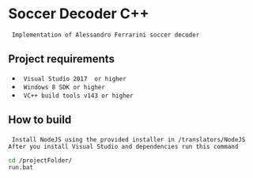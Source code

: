 # Soccer Decoder C++

```  Implementation of Alessandro Ferrarini soccer decoder  ```

## Project requirements

- ```  Visual Studio 2017  or higher  ```
- ```  Windows 8 SDK or higher  ```
- ```  VC++ build tools v143 or higher  ```

## How to build

```  Install NodeJS using the provided installer in /translators/NodeJS ```
```  After you install Visual Studio and dependencies run this command  ```

```sh
cd /projectFolder/
run.bat
```